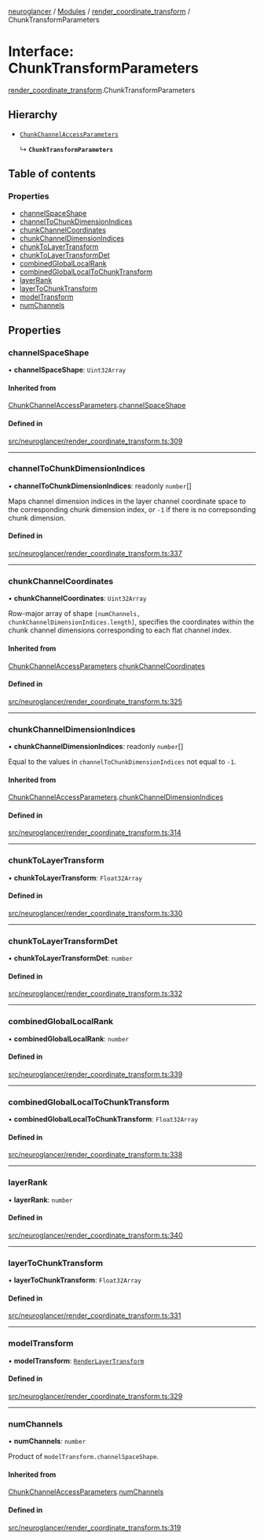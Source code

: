 [neuroglancer](../README.md) / [Modules](../modules.md) / [render\_coordinate\_transform](../modules/render_coordinate_transform.md) / ChunkTransformParameters

# Interface: ChunkTransformParameters

[render_coordinate_transform](../modules/render_coordinate_transform.md).ChunkTransformParameters

## Hierarchy

- [`ChunkChannelAccessParameters`](render_coordinate_transform.ChunkChannelAccessParameters.md)

  ↳ **`ChunkTransformParameters`**

## Table of contents

### Properties

- [channelSpaceShape](render_coordinate_transform.ChunkTransformParameters.md#channelspaceshape)
- [channelToChunkDimensionIndices](render_coordinate_transform.ChunkTransformParameters.md#channeltochunkdimensionindices)
- [chunkChannelCoordinates](render_coordinate_transform.ChunkTransformParameters.md#chunkchannelcoordinates)
- [chunkChannelDimensionIndices](render_coordinate_transform.ChunkTransformParameters.md#chunkchanneldimensionindices)
- [chunkToLayerTransform](render_coordinate_transform.ChunkTransformParameters.md#chunktolayertransform)
- [chunkToLayerTransformDet](render_coordinate_transform.ChunkTransformParameters.md#chunktolayertransformdet)
- [combinedGlobalLocalRank](render_coordinate_transform.ChunkTransformParameters.md#combinedgloballocalrank)
- [combinedGlobalLocalToChunkTransform](render_coordinate_transform.ChunkTransformParameters.md#combinedgloballocaltochunktransform)
- [layerRank](render_coordinate_transform.ChunkTransformParameters.md#layerrank)
- [layerToChunkTransform](render_coordinate_transform.ChunkTransformParameters.md#layertochunktransform)
- [modelTransform](render_coordinate_transform.ChunkTransformParameters.md#modeltransform)
- [numChannels](render_coordinate_transform.ChunkTransformParameters.md#numchannels)

## Properties

### channelSpaceShape

• **channelSpaceShape**: `Uint32Array`

#### Inherited from

[ChunkChannelAccessParameters](render_coordinate_transform.ChunkChannelAccessParameters.md).[channelSpaceShape](render_coordinate_transform.ChunkChannelAccessParameters.md#channelspaceshape)

#### Defined in

[src/neuroglancer/render_coordinate_transform.ts:309](https://github.com/ActiveBrainAtlas2/neuroglancer/blob/b9eb98e6/src/neuroglancer/render_coordinate_transform.ts#L309)

___

### channelToChunkDimensionIndices

• **channelToChunkDimensionIndices**: readonly `number`[]

Maps channel dimension indices in the layer channel coordinate space to the corresponding chunk
dimension index, or `-1` if there is no correpsonding chunk dimension.

#### Defined in

[src/neuroglancer/render_coordinate_transform.ts:337](https://github.com/ActiveBrainAtlas2/neuroglancer/blob/b9eb98e6/src/neuroglancer/render_coordinate_transform.ts#L337)

___

### chunkChannelCoordinates

• **chunkChannelCoordinates**: `Uint32Array`

Row-major array of shape `[numChannels, chunkChannelDimensionIndices.length]`, specifies the
coordinates within the chunk channel dimensions corresponding to each flat channel index.

#### Inherited from

[ChunkChannelAccessParameters](render_coordinate_transform.ChunkChannelAccessParameters.md).[chunkChannelCoordinates](render_coordinate_transform.ChunkChannelAccessParameters.md#chunkchannelcoordinates)

#### Defined in

[src/neuroglancer/render_coordinate_transform.ts:325](https://github.com/ActiveBrainAtlas2/neuroglancer/blob/b9eb98e6/src/neuroglancer/render_coordinate_transform.ts#L325)

___

### chunkChannelDimensionIndices

• **chunkChannelDimensionIndices**: readonly `number`[]

Equal to the values in `channelToChunkDimensionIndices` not equal to `-1`.

#### Inherited from

[ChunkChannelAccessParameters](render_coordinate_transform.ChunkChannelAccessParameters.md).[chunkChannelDimensionIndices](render_coordinate_transform.ChunkChannelAccessParameters.md#chunkchanneldimensionindices)

#### Defined in

[src/neuroglancer/render_coordinate_transform.ts:314](https://github.com/ActiveBrainAtlas2/neuroglancer/blob/b9eb98e6/src/neuroglancer/render_coordinate_transform.ts#L314)

___

### chunkToLayerTransform

• **chunkToLayerTransform**: `Float32Array`

#### Defined in

[src/neuroglancer/render_coordinate_transform.ts:330](https://github.com/ActiveBrainAtlas2/neuroglancer/blob/b9eb98e6/src/neuroglancer/render_coordinate_transform.ts#L330)

___

### chunkToLayerTransformDet

• **chunkToLayerTransformDet**: `number`

#### Defined in

[src/neuroglancer/render_coordinate_transform.ts:332](https://github.com/ActiveBrainAtlas2/neuroglancer/blob/b9eb98e6/src/neuroglancer/render_coordinate_transform.ts#L332)

___

### combinedGlobalLocalRank

• **combinedGlobalLocalRank**: `number`

#### Defined in

[src/neuroglancer/render_coordinate_transform.ts:339](https://github.com/ActiveBrainAtlas2/neuroglancer/blob/b9eb98e6/src/neuroglancer/render_coordinate_transform.ts#L339)

___

### combinedGlobalLocalToChunkTransform

• **combinedGlobalLocalToChunkTransform**: `Float32Array`

#### Defined in

[src/neuroglancer/render_coordinate_transform.ts:338](https://github.com/ActiveBrainAtlas2/neuroglancer/blob/b9eb98e6/src/neuroglancer/render_coordinate_transform.ts#L338)

___

### layerRank

• **layerRank**: `number`

#### Defined in

[src/neuroglancer/render_coordinate_transform.ts:340](https://github.com/ActiveBrainAtlas2/neuroglancer/blob/b9eb98e6/src/neuroglancer/render_coordinate_transform.ts#L340)

___

### layerToChunkTransform

• **layerToChunkTransform**: `Float32Array`

#### Defined in

[src/neuroglancer/render_coordinate_transform.ts:331](https://github.com/ActiveBrainAtlas2/neuroglancer/blob/b9eb98e6/src/neuroglancer/render_coordinate_transform.ts#L331)

___

### modelTransform

• **modelTransform**: [`RenderLayerTransform`](render_coordinate_transform.RenderLayerTransform.md)

#### Defined in

[src/neuroglancer/render_coordinate_transform.ts:329](https://github.com/ActiveBrainAtlas2/neuroglancer/blob/b9eb98e6/src/neuroglancer/render_coordinate_transform.ts#L329)

___

### numChannels

• **numChannels**: `number`

Product of `modelTransform.channelSpaceShape`.

#### Inherited from

[ChunkChannelAccessParameters](render_coordinate_transform.ChunkChannelAccessParameters.md).[numChannels](render_coordinate_transform.ChunkChannelAccessParameters.md#numchannels)

#### Defined in

[src/neuroglancer/render_coordinate_transform.ts:319](https://github.com/ActiveBrainAtlas2/neuroglancer/blob/b9eb98e6/src/neuroglancer/render_coordinate_transform.ts#L319)
